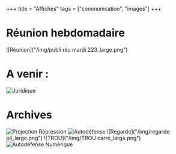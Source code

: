 +++
title = "Affiches"
tags = ["communication", "images"]
+++

# Réunion hebdomadaire
![Réunion]("/img/publi réu mardi 223_large.png")

# A venir :
![Juridique]("/img/formajur1312_large.png")

# Archives
![Projection Répression](afficherepressionfinal_large.png")
![Autodéfense]("/img/autodef.png")
![Regarde]("/img/regarde pli_large.png")
![TROU]("/img/TROU carré_large.png")
![Autodéfense Numérique](/"/img/autodef.png")
